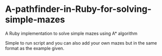 # A-pathfinder-in-Ruby-for-solving-simple-mazes
A Ruby implementation to solve simple mazes using A* algorithm

Simple to run script and you can also add your own mazes but in the same format as the example given.
